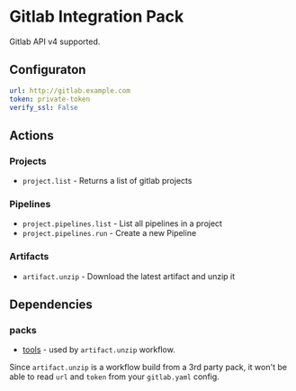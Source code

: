 # Gitlab Integration Pack

Gitlab API v4 supported.

## Configuraton

```yaml
url: http://gitlab.example.com
token: private-token
verify_ssl: False
```

## Actions

### Projects

* `project.list` - Returns a list of gitlab projects

### Pipelines

* `project.pipelines.list` - List all pipelines in a project
* `project.pipelines.run` - Create a new Pipeline

### Artifacts

* `artifact.unzip` - Download the latest artifact and unzip it

## Dependencies

### packs

* [tools](https://github.com/nullkarma/stackstorm-tools) - used by `artifact.unzip` workflow.

Since `artifact.unzip` is a workflow build from a 3rd party pack,
it won't be able to read `url` and `token` from your `gitlab.yaml` config.
